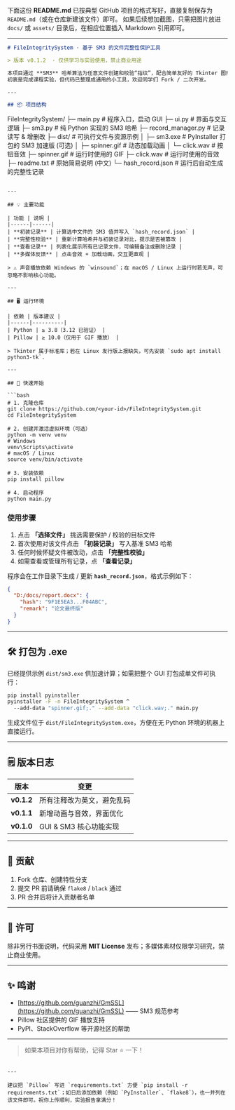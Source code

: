 下面这份 **README.md** 已按典型 GitHub 项目的格式写好，直接复制保存为 `README.md`（或在仓库新建该文件）即可。
如果后续想加截图，只需把图片放进 `docs/` 或 `assets/` 目录后，在相应位置插入 Markdown 引用即可。

---

```markdown
# FileIntegritySystem · 基于 SM3 的文件完整性保护工具

> 版本 v0.1.2  · 仅供学习与实验使用，禁止商业用途  

本项目通过 **SM3** 哈希算法为任意文件创建和校验“指纹”，配合简单友好的 Tkinter 图形界面，帮助用户快速检测文件是否被篡改。  
初衷是完成课程实验，但代码已整理成通用的小工具，欢迎同学们 Fork / 二次开发。

---

## 📦 项目结构

```

FileIntegritySystem/
├─ main.py                # 程序入口，启动 GUI
├─ ui.py                  # 界面与交互逻辑
├─ sm3.py                 # 纯 Python 实现的 SM3 哈希
├─ record\_manager.py      # 记录读写 & 增删改
├─ dist/                  # 可执行文件与资源示例
│  ├─ sm3.exe             # PyInstaller 打包的 SM3 加速版 (可选)
│  ├─ spinner.gif         # 动态加载动画
│  └─ click.wav           # 按钮音效
├─ spinner.gif            # 运行时使用的 GIF
├─ click.wav              # 运行时使用的音效
├─ readme.txt             # 原始简易说明 (中文)
└─ hash\_record.json       # 运行后自动生成的完整性记录

````

---

## 💡 主要功能

| 功能 | 说明 |
|------|------|
| **初装记录** | 计算选中文件的 SM3 值并写入 `hash_record.json` |
| **完整性校验** | 重新计算哈希并与初装记录对比，提示是否被篡改 |
| **查看记录** | 列表化展示所有已记录文件，可编辑备注或删除记录 |
| **多媒体反馈** | 点击音效 + 加载动画，交互更直观 |

> ⚠️ 声音播放依赖 Windows 的 `winsound`；在 macOS / Linux 上运行时若无声，可忽略不影响核心功能。

---

## 🖥️ 运行环境

| 依赖 | 版本建议 |
|------|----------|
| Python | ≥ 3.8（3.12 已验证） |
| Pillow | ≥ 10.0（仅用于 GIF 播放） |

> Tkinter 属于标准库；若在 Linux 发行版上报缺失，可先安装 `sudo apt install python3-tk`.

---

## 🚀 快速开始

```bash
# 1. 克隆仓库
git clone https://github.com/<your-id>/FileIntegritySystem.git
cd FileIntegritySystem

# 2. 创建并激活虚拟环境（可选）
python -m venv venv
# Windows
venv\Scripts\activate
# macOS / Linux
source venv/bin/activate

# 3. 安装依赖
pip install pillow

# 4. 启动程序
python main.py
````

### 使用步骤

1. 点击 **「选择文件」** 挑选需要保护 / 校验的目标文件
2. 首次使用对该文件点击 **「初装记录」** 写入基准 SM3 哈希
3. 任何时候怀疑文件被改动，点击 **「完整性校验」**
4. 如需查看或管理所有记录，点 **「查看记录」**

程序会在工作目录下生成 / 更新 **`hash_record.json`**，格式示例如下：

```json
{
  "D:/docs/report.docx": {
    "hash": "9F1E5EA3...F04ABC",
    "remark": "论文最终版"
  }
}
```

---

## 🛠️ 打包为 .exe

已经提供示例 `dist/sm3.exe` 供加速计算；如需把整个 GUI 打包成单文件可执行：

```bash
pip install pyinstaller
pyinstaller -F -n FileIntegritySystem ^
  --add-data "spinner.gif;." --add-data "click.wav;." main.py
```

生成文件位于 `dist/FileIntegritySystem.exe`，方便在无 Python 环境的机器上直接运行。

---

## 🗒️ 版本日志

| 版本         | 变更               |
| ---------- | ---------------- |
| **v0.1.2** | 所有注释改为英文，避免乱码    |
| **v0.1.1** | 新增动画与音效，界面优化     |
| **v0.1.0** | GUI & SM3 核心功能实现 |

---

## 🤝 贡献

1. Fork 仓库、创建特性分支
2. 提交 PR 前请确保 `flake8` / `black` 通过
3. PR 合并后将计入贡献者名单

---

## 📜 许可

除非另行书面说明，代码采用 **MIT License** 发布；多媒体素材仅限学习研究，禁止商业使用。

---

## ✨ 鸣谢

* [https://github.com/guanzhi/GmSSL](https://github.com/guanzhi/GmSSL) —— SM3 规范参考
* Pillow 社区提供的 GIF 播放支持
* PyPI、StackOverflow 等开源社区的帮助

---

> 如果本项目对你有帮助，记得 Star ⭐ 一下！

```

---  

建议把 `Pillow` 写进 `requirements.txt` 方便 `pip install -r requirements.txt`；如日后添加依赖（例如 `PyInstaller`、`flake8`），也一并列在该文件即可。祝你上传顺利，实验报告拿满分！
```
